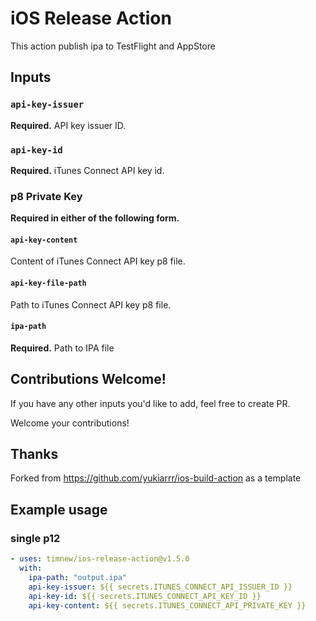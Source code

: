# iOS Release Action

This action publish ipa to TestFlight and AppStore

## Inputs

### `api-key-issuer`

**Required.** API key issuer ID.

### `api-key-id`

**Required.** iTunes Connect API key id.

### p8 Private Key

**Required in either of the following form.**

#### `api-key-content`

Content of iTunes Connect API key p8 file.

#### `api-key-file-path`

Path to iTunes Connect API key p8 file.

#### `ipa-path`

**Required.** Path to IPA file

## Contributions Welcome!

If you have any other inputs you'd like to add, feel free to create PR.

Welcome your contributions!

## Thanks

Forked from https://github.com/yukiarrr/ios-build-action as a template

## Example usage

### single p12

```yaml
- uses: timnew/ios-release-action@v1.5.0
  with:
    ipa-path: "output.ipa"
    api-key-issuer: ${{ secrets.ITUNES_CONNECT_API_ISSUER_ID }}
    api-key-id: ${{ secrets.ITUNES_CONNECT_API_KEY_ID }}
    api-key-content: ${{ secrets.ITUNES_CONNECT_API_PRIVATE_KEY }}
```